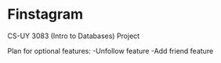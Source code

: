 # Finstagram
CS-UY 3083 (Intro to Databases) Project

Plan for optional features:
  -Unfollow feature
  -Add friend feature
